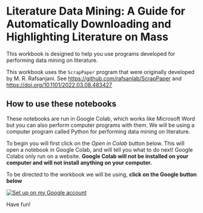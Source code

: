 # Literature Data Mining: A Guide for Automatically Downloading and Highlighting Literature on Mass

This workbook is designed to help you use programs developed for performing data mining on literature. 

This workbook uses the `ScrapPaper` program that were originally developed by M. R. Rafsanjani. See https://github.com/rafsanlab/ScrapPaper and https://doi.org/10.1101/2022.03.08.483427

## How to use these notebooks

These notebooks are run in Google Colab, which works like Microsoft Word but you can also perform computer programs with them. We will be using a computer program called Python for performing data mining on literature. 

To begin you will first click on the *Open in Colab* button below. This will open a notebook in Google Colab, and will tell you what to do next! Google Colabs only run on a website. **Google Colab will not be installed on your computer and will not install anything on your computer.** 

To be directed to the workbook we will be using, **click on the Google button below**

[![Set up on my Google account](https://colab.research.google.com/assets/colab-badge.svg)](https://colab.research.google.com/github/geoffreyweal/LDM/blob/main/Notebooks/LDM_Notebook.ipynb)

Have fun!